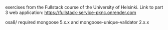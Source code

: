 exercises from the Fullstack course of the University of Helsinki.
Link to part 3 web application: https://fullstack-service-pknc.onrender.com

osa8/ required mongoose 5.x.x and mongoose-unique-validator 2.x.x